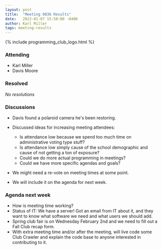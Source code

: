 ```yaml
---
layout: post
title:  "Meeting 0036 Results"
date:   2022-01-07 15:50:00 -0400
author: Karl Miller
tags: meeting-results
---
```


{% include programming_club_logo.html %}

### Attending

- Karl Miller
- Davis Moore

### Resolved

_No resolutions_

### Discussions 

- Davis found a polaroid camera he's been restoring.

- Discussed ideas for increasing meeting attendees:
	- Is attendance low because we spend too much time on administrative voting type stuff?
	- Is attendance low simply cause of the school demographic and cause of not getting a ton of exposure?
	- Could we do more actual programming in meetings?
	- Could we have more specific agendas and goals?

- We might need a re-vote on meeting times at some point.

- We will include it on the agenda for next week.

### Agenda next week

- How is meeting time working?
- Status of IT: We have a server! Got an email from IT about it, and they want to know what software we need and what users we should add.
- Spring club fair is on Wednesday February 2nd and we need to fill out a Fall Club recap form.
- With extra meeting time and/or after the meeting, will live code some Club Crawler and explain the code base to anyone interested in contributing to it.




